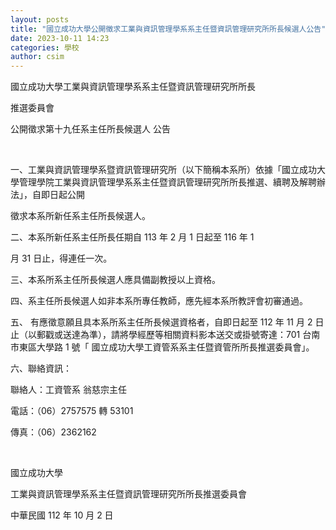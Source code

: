 ```yaml
---
layout: posts
title: "國立成功大學公開徵求工業與資訊管理學系系主任暨資訊管理研究所所長候選人公告"
date: 2023-10-11 14:23
categories: 學校
author: csim
---
```


國立成功大學工業與資訊管理學系系主任暨資訊管理研究所所長

推選委員會

公開徵求第十九任系主任所長候選人 公告

 

一、工業與資訊管理學系暨資訊管理研究所（以下簡稱本系所）依據「國立成功大學管理學院工業與資訊管理學系系主任暨資訊管理研究所所長推選、續聘及解聘辦法」，自即日起公開

徵求本系所新任系主任所長候選人。

二、本系所新任系主任所長任期自 113 年 2 月 1 日起至 116 年 1

月 31 日止，得連任一次。

三、本系所系主任所長候選人應具備副教授以上資格。

四、系主任所長候選人如非本系所專任教師，應先經本系所教評會初審通過。

五、 有應徵意願且具本系所系主任所長候選資格者，自即日起至 112 年 11 月 2 日止（以郵戳或送達為準），請將學經歷等相關資料影本送交或掛號寄達：701 台南市東區大學路 1 號「 國立成功大學工資管系系主任暨資管所所長推選委員會｣。

六、聯絡資訊：

聯絡人：工資管系 翁慈宗主任

電話：（06）2757575 轉 53101

傳真：（06）2362162

 

國立成功大學

工業與資訊管理學系系主任暨資訊管理研究所所長推選委員會

中華民國 112 年 10 月 2 日

 
